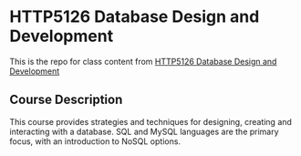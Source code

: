 # HTTP5126 Database Design and Development

This is the repo for class content from [HTTP5126 Database Design and Development](https://mediaarts.humber.ca/programs/web-development.html)

## Course Description
This course provides strategies and techniques for designing, creating and interacting with a database. SQL and MySQL languages are the primary focus, with an introduction to NoSQL options.
